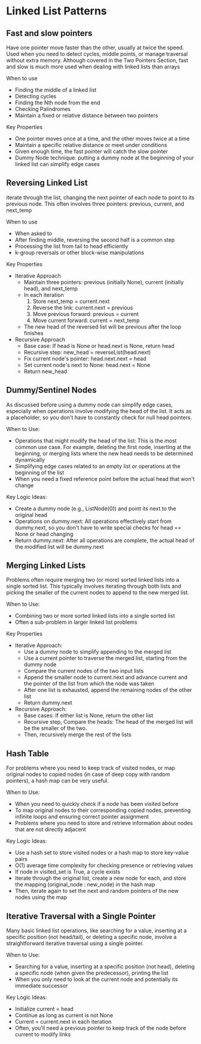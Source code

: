 # Linked List Patterns

## Fast and slow pointers
Have one pointer move faster than the other, usually at twice the speed. Used when you need to detect cycles, middle points, or manage traversal without extra memory. Although covered in the Two Pointers Section, fast and slow is much more used when dealing with linked lists than arrays

When to use
- Finding the middle of a linked list
- Detecting cycles
- Finding the Nth node from the end
- Checking Palindromes
- Maintain a fixed or relative distance between two pointers

Key Properties
- One pointer moves once at a time, and the other moves twice at a time
- Maintain a specific relative distance or meet under conditions
- Given enough time, the fast pointer will catch the slow pointer
- Dummy Node technique: putting a dummy node at the beginning of your linked list can simplify edge cases

## Reversing Linked List
iterate through the list, changing the next pointer of each node to point to its previous node. This often involves three pointers: previous, current, and next_temp

When to use
- When asked to
- After finding middle, reversing the second half is a common step
- Processing the list from tail to head efficiently
- k-group reversals or other block-wise manipulations

Key Properties
- Iterative Approach
    - Maintain three pointers: previous (initially None), current (initially head), and next_temp
    - In each iteration
        1. Store next_temp = current.next
        2. Reverse the link: current.next = previous
        3. Move previous forward: previous = current
        4. Move current forward: current = next_temp
    - The new head of the reversed list will be previous after the loop finishes
- Recursive Approach
    - Base case: If head is None or head.next is None, return head
    - Recursive step: new_head = reverseList(head.next)
    - Fix current node's pointer: head.next.next = head
    - Set current node's next to None: head.next = None
    - Return new_head

## Dummy/Sentinel Nodes
As  discussed before using a dummy node can simplify edge cases, especially when operations involve modifying the head of the list. It acts as a placeholder, so you don't have to constantly check for null head pointers.

When to Use:
- Operations that might modify the head of the list: This is the most common use case. For example, deleting the first node, inserting at the beginning, or merging lists where the new head needs to be determined dynamically
- Simplifying edge cases related to an empty list or operations at the beginning of the list
- When you need a fixed reference point before the actual head that won't change

Key Logic Ideas:
- Create a dummy node (e.g., ListNode(0)) and point its next to the original head
- Operations on dummy.next: All operations effectively start from dummy.next, so you don't have to write special checks for head == None or head changing
- Return dummy.next: After all operations are complete, the actual head of the modified list will be dummy.next

## Merging Linked Lists
Problems often require merging two (or more) sorted linked lists into a single sorted list. This typically involves iterating through both lists and picking the smaller of the current nodes to append to the new merged list.

When to Use:
- Combining two or more sorted linked lists into a single sorted list
- Often a sub-problem in larger linked list problems

Key Properties
- Iterative Approach:
    - Use a dummy node to simplify appending to the merged list
    - Use a current pointer to traverse the merged list, starting from the dummy node
    - Compare the current nodes of the two input lists
    - Append the smaller node to current.next and advance current and the pointer of the list from which the node was taken
    - After one list is exhausted, append the remaining nodes of the other list
    - Return dummy.next
- Recursive Approach:
    - Base cases: If either list is None, return the other list
    - Recursive step, Compare the heads: The head of the merged list will be the smaller of the two. 
    - Then, recursively merge the rest of the lists

## Hash Table
For problems where you need to keep track of visited nodes, or map original nodes to copied nodes (in case of deep copy with random pointers), a hash map can be very useful.

When to Use:
- When you need to quickly check if a node has been visited before
- To map original nodes to their corresponding copied nodes, preventing infinite loops and ensuring correct pointer assignment
- Problems where you need to store and retrieve information about nodes that are not directly adjacent

Key Logic Ideas:
- Use a hash set to store visited nodes or a hash map to store key-value pairs
- O(1) average time complexity for checking presence or retrieving values
- If node in visited_set is True, a cycle exists
- Iterate through the original list, create a new node for each, and store the mapping (original_node : new_node) in the hash map
- Then, iterate again to set the next and random pointers of the new nodes using the map

## Iterative Traversal with a Single Pointer
Many basic linked list operations, like searching for a value, inserting at a specific position (not head/tail), or deleting a specific node, involve a straightforward iterative traversal using a single pointer.

When to Use:
- Searching for a value, inserting at a specific position (not head), deleting a specific node (when given the predecessor), printing the list
- When you only need to look at the current node and potentially its immediate successor

Key Logic Ideas:
- Initialize current = head
- Continue as long as current is not None
- Current = current.next in each iteration
- Often, you'll need a previous pointer to keep track of the node before current to modify links